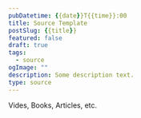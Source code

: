 ```yaml
---
pubDatetime: {{date}}T{{time}}:00
title: Source Template
postSlug: {{title}}
featured: false
draft: true
tags:
  - source
ogImage: ""
description: Some description text.
type: source
---
```

Vides, Books, Articles, etc.
